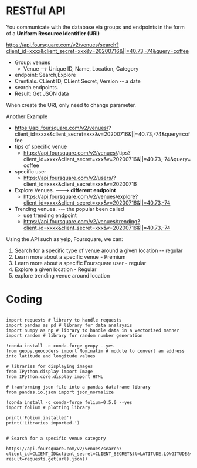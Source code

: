 # RESTful API

You communicate with the database via groups and endpoints in the form of a **Uniform Resource Identifier (URI)** 

https://api.foursquare.com/v2/venues/search?client_id=xxxx&client_secret=xxx&v=20200716&||=40.73,-74&query=coffee
- Group: venues
  - Venue --> Unique ID, Name, Location, Category
- endpoint: Search,Explore
- Crentials.  CLient ID, CLient Secret, Version -- a date
- search endpoints.
- Result: Get JSON data

When create the URI, only need to change parameter. 

Another Example
- https://api.foursquare.com/v2/venues/<unique ID>?client_id=xxxx&client_secret=xxx&v=20200716&||=40.73,-74&query=coffee
- tips of specific venue
  - https://api.foursquare.com/v2/venues/<unique ID>/tips?client_id=xxxx&client_secret=xxx&v=20200716&||=40.73,-74&query=coffee
- specific user
  - https://api.foursquare.com/v2/users/<unique ID>?client_id=xxxx&client_secret=xxx&v=20200716
- Explore Venues. ---> **different endpoint**
  - https://api.foursquare.com/v2/venues/explore?client_id=xxxx&client_secret=xxx&v=20200716&||=40.73,-74
- Trending venues. --- the popular been called
  - use trending endpoint
  - https://api.foursquare.com/v2/venues/trending?client_id=xxxx&client_secret=xxx&v=20200716&||=40.73,-74

Using the API such as yelp, Foursquare, we can:
1. Search for a specific type of venue around a given location -- regular
2. Learn more about a specific venue - Premium
3. Learn more about a specific Foursquare user - regular
4. Explore a given location - Regular
5. explore trending venue around location


# Coding
```

import requests # library to handle requests
import pandas as pd # library for data analsysis
import numpy as np # library to handle data in a vectorized manner
import random # library for random number generation

!conda install -c conda-forge geopy --yes 
from geopy.geocoders import Nominatim # module to convert an address into latitude and longitude values

# libraries for displaying images
from IPython.display import Image 
from IPython.core.display import HTML 
    
# tranforming json file into a pandas dataframe library
from pandas.io.json import json_normalize

!conda install -c conda-forge folium=0.5.0 --yes
import folium # plotting library

print('Folium installed')
print('Libraries imported.')


# Search for a specific venue category

https://api.foursquare.com/v2/venues/search?client_id=CLIENT_ID&client_secret=CLIENT_SECRET&ll=LATITUDE,LONGITUDE&v=VERSION&query=QUERY&radius=RADIUS&limit=LIMIT
result=requests.get(url).json()
